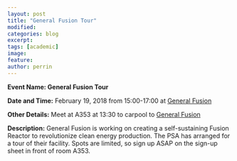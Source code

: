 ```yaml
---
layout: post
title: "General Fusion Tour"
modified:
categories: blog
excerpt: 
tags: [academic]
image:
feature:  
author: perrin
---
```


<b>Event Name: General Fusion Tour</b> 

<b>Date and Time:</b> February 19, 2018 from 15:00-17:00 at [General Fusion](https://generalfusion.com/)

<b>Other Details:</b> Meet at A353 at 13:30 to carpool to [General Fusion](https://generalfusion.com/)

<b>Description:</b> General Fusion is working on creating a self-sustaining Fusion Reactor to revolutionize clean energy production. The PSA has arranged for a tour of their facility. Spots are limited, so sign up ASAP on the sign-up sheet in front of room A353.
